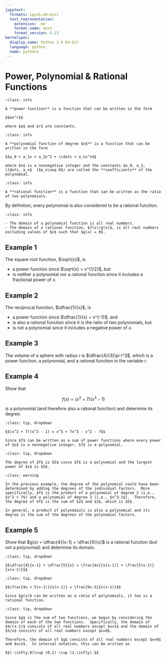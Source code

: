 ```yaml
---
jupytext:
  formats: ipynb,md:myst
  text_representation:
    extension: .md
    format_name: myst
    format_version: 0.13
kernelspec:
  display_name: Python 3.9 64-bit
  language: python
  name: python3
---
```

# Power, Polynomial & Rational Functions

```{admonition} Definition
:class: info

A **power function** is a function that can be written in the form

$$ax^r$$

where $a$ and $r$ are constants.
```


```{admonition} Definition
:class: info

A **polynomial function of degree $n$** is a function that can be written in the form

$$a_0 + a_1x + a_2x^2 + \cdots + a_nx^n$$

where $n$ is a nonnegative integer and the constants $a_0, a_1, \ldots, a_n$  ($a_n\neq 0$) are called the **coefficients** of the polynomial.
```


```{admonition} Definition
:class: info

A **rational function** is a function that can be written as the ratio of two polynomials.
```

By definition, every polynomial is also considered to be a rational function.


```{admonition} Domain Considerations
:class: info

- The domain of a polynomial function is all real numbers.
- The domain of a rational function, $f(x)/g(x)$, is all real numbers excluding values of $x$ such that $g(x) = 0$.
```


## Example 1

The square root function, $\sqrt{x}$, is

- a power function since $\sqrt{x} = x^{1/2}$, but
- is neither a polynomial nor a rational function since it includes a fractional power of $x$.


## Example 2

The reciprocal function, $\dfrac{1}{x}$, is 

- a power function since $\dfrac{1}{x} = x^{-1}$, and 
- is also a rational function since it is the ratio of two polynomials, but 
- is not a polynomial since it includes a negative power of $x$.


## Example 3

The volume of a sphere with radius $r$ is $\dfrac{4}{3}\pi r^3$, which is a power function, a polynomial, and a rational function in the variable $r$.


## Example 4

Show that 

$$f(x) = (x^2 + 7)(x^3 - 1)$$ 

is a polynomial (and therefore also a rational function) and determine its degree.


```{admonition} Step 1: Expand the product using the FOIL technique.
:class: tip, dropdown
 
$$(x^2 + 7)(x^3 - 1) = x^5 + 7x^3 - x^2 - 7$$

Since $f$ can be written as a sum of power functions where every power of $x$ is a nonnegative integer, $f$ is a polynomial.
```

```{admonition} Step 2: Determine the degree of $f$.
:class: tip, dropdown

The degree of $f$ is $5$ since $f$ is a polynomial and the largest power of $x$ is $5$.
```




```{admonition} Observation
:class: warning

In the previous example, the degree of the polynomial could have been determined by adding the degrees of the individual factors.  More specifically, $f$ is the product of a polynomial of degree 2 (i.e., $x^2 + 7$) and a polynomial of degree 3 (i.e., $x^3-1$).  Therefore, the degree of $f$ is the sum of $2$ and $3$, which is $5$.

In general, a product of polynomials is also a polynomial and its degree is the sum of the degrees of the polynomial factors.  
```



## Example 5

Show that $g(x) = \dfrac{4}{x-1} + \dfrac{5}{x}$ is a rational function (but not a polynomial) and determine its domain.

```{admonition} Step 1: Get a common denominator.
:class: tip, dropdown

$$\dfrac{4}{x-1} + \dfrac{5}{x} = \frac{4x}{x(x-1)} + \frac{5(x-1)}{x(x-1)}$$
```


```{admonition} Step 2: Add numerators and simplify.
:class: tip, dropdown

$$\frac{4x + 5(x-1)}{x(x-1)} = \frac{9x-5}{x(x-1)}$$

Since $g(x)$ can be written as a ratio of polynomials, it too is a rational function.
```


```{admonition} Step 3: Determine the domain of $g$.
:class: tip, dropdown

Since $g$ is the sum of two functions, we begin by considering the domain of each of the two functions.  Specifically, the domain of $4/(x-1)$ consists of all real numbers except $x=1$ and the domain of $5/x$ consists of all real numbers except $x=0$.

Therefore, the domain of $g$ consists of all real numbers except $x=0$ and $x=1$.  In interval notation, this can be written as

$$(-\infty,0)\cup (0,1) \cup (1,\infty).$$
```
